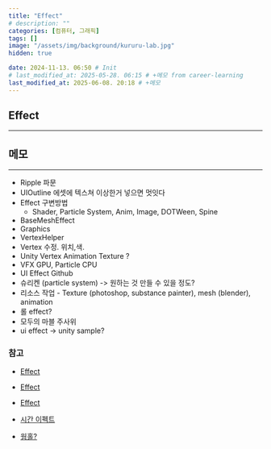 ```yaml
---
title: "Effect"
# description: ""
categories: [컴퓨터, 그래픽]
tags: []
image: "/assets/img/background/kururu-lab.jpg"
hidden: true

date: 2024-11-13. 06:50 # Init
# last_modified_at: 2025-05-28. 06:15 # +메모 from career-learning
last_modified_at: 2025-06-08. 20:18 # +메모
---
```


## Effect

---

## 메모

---

- Ripple 파문
- UIOutline 에셋에 텍스쳐 이상한거 넣으면 멋잇다
- Effect 구변방법
  - Shader, Particle System, Anim, Image, DOTWeen, Spine
- BaseMeshEffect
- Graphics
- VertexHelper
- Vertex 수정. 위치,색.
- Unity Vertex Animation Texture ?
- VFX GPU, Particle CPU
- UI Effect Github
- 슈리켄 (particle system) -> 원하는 것 만들 수 있을 정도?
- 리소스 작업 - Texture (photoshop, substance painter), mesh (blender), animation
- 롤 effect?
- 모두의 마블 주사위
- ui effect -> unity sample?

### 참고

- [Effect](https://x.com/MrB_Jensen/status/1792479223866589670)
- [Effect](https://x.com/GabrielAguiarFX/status/1781339488679075911)
- [Effect](https://x.com/cmzw_/status/1834555458444763276)

- [시간 이펙트](https://x.com/cmzw_/status/1793318381313278205)
- [웜홀?](https://x.com/Indiedev_Hub/status/1792867212857950564)
